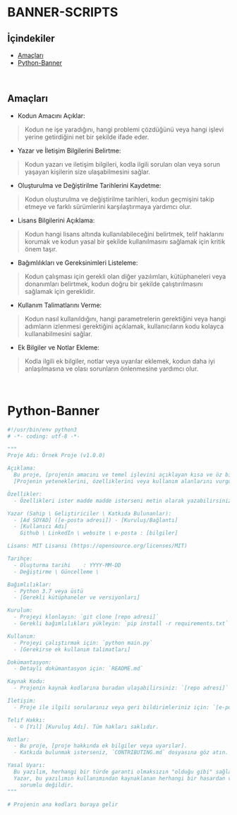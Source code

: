 # BANNER-SCRIPTS

## İçindekiler
- [Amaçları](##Amaçları)
- [Python-Banner](#Python-Banner)


<br/>


## Amaçları
- Kodun Amacını Açıklar:
> Kodun ne işe yaradığını, hangi problemi çözdüğünü veya hangi işlevi yerine getirdiğini net bir şekilde ifade eder.

- Yazar ve İletişim Bilgilerini Belirtme:
> Kodun yazarı ve iletişim bilgileri, kodla ilgili soruları olan veya sorun yaşayan kişilerin size ulaşabilmesini sağlar.

- Oluşturulma ve Değiştirilme Tarihlerini Kaydetme:
> Kodun oluşturulma ve değiştirilme tarihleri, kodun geçmişini takip etmeye ve farklı sürümlerini karşılaştırmaya yardımcı olur.

- Lisans Bilgilerini Açıklama:
> Kodun hangi lisans altında kullanılabileceğini belirtmek, telif haklarını korumak ve kodun yasal bir şekilde kullanılmasını sağlamak için kritik önem taşır.

- Bağımlılıkları ve Gereksinimleri Listeleme:
> Kodun çalışması için gerekli olan diğer yazılımları, kütüphaneleri veya donanımları belirtmek, kodun doğru bir şekilde çalıştırılmasını sağlamak için gereklidir.

- Kullanım Talimatlarını Verme:
> Kodun nasıl kullanıldığını, hangi parametrelerin gerektiğini veya hangi adımların izlenmesi gerektiğini açıklamak, kullanıcıların kodu kolayca kullanabilmesini sağlar.

- Ek Bilgiler ve Notlar Ekleme:
> Kodla ilgili ek bilgiler, notlar veya uyarılar eklemek, kodun daha iyi anlaşılmasına ve olası sorunların önlenmesine yardımcı olur.


<br/>


# Python-Banner
```python
#!/usr/bin/env python3
# -*- coding: utf-8 -*-

"""
Proje Adı: Örnek Proje (v1.0.0)

Açıklama:
  Bu proje, [projenin amacını ve temel işlevini açıklayan kısa ve öz bir cümle].
  [Projenin yeteneklerini, özelliklerini veya kullanım alanlarını vurgulayan ek bilgiler].

Özellikler:
  - Özellikleri ister madde madde isterseni metin olarak yazabilirsiniz

Yazar (Sahip \ Geliştiriciler \ Katkıda Bulunanlar): 
  - [Ad SOYAD] ([e-posta adresi]) - [Kuruluş/Bağlantı]
  - [Kullanıcı Adı]
    Github \ LinkedIn \ website \ e-posta : [bilgiler]

Lisans: MIT Lisansı (https://opensource.org/licenses/MIT)

Tarihçe:
  - Oluşturma tarihi    : YYYY-MM-DD
  - Değiştirme \ Güncelleme \ 

Bağımlılıklar:
  - Python 3.7 veya üstü
  - [Gerekli kütüphaneler ve versiyonları]

Kurulum:
  - Projeyi klonlayın: `git clone [repo adresi]`
  - Gerekli bağımlılıkları yükleyin: `pip install -r requirements.txt`

Kullanım:
  - Projeyi çalıştırmak için: `python main.py`
  - [Gerekirse ek kullanım talimatları]

Dokümantasyon:
  - Detaylı dokümantasyon için: `README.md`

Kaynak Kodu:
  - Projenin kaynak kodlarına buradan ulaşabilirsiniz: `[repo adresi]`

İletişim:
  - Proje ile ilgili sorularınız veya geri bildirimleriniz için: `[e-posta adresi]`

Telif Hakkı:
  - © [Yıl] [Kuruluş Adı]. Tüm hakları saklıdır.

Notlar:
  - Bu proje, [proje hakkında ek bilgiler veya uyarılar].
  - Katkıda bulunmak isterseniz, `CONTRIBUTING.md` dosyasına göz atın.

Yasal Uyarı:
  Bu yazılım, herhangi bir türde garanti olmaksızın "olduğu gibi" sağlanır.
  Yazar, bu yazılımın kullanımından kaynaklanan herhangi bir hasardan veya kayıptan
    sorumlu değildir.
"""

# Projenin ana kodları buraya gelir
```
